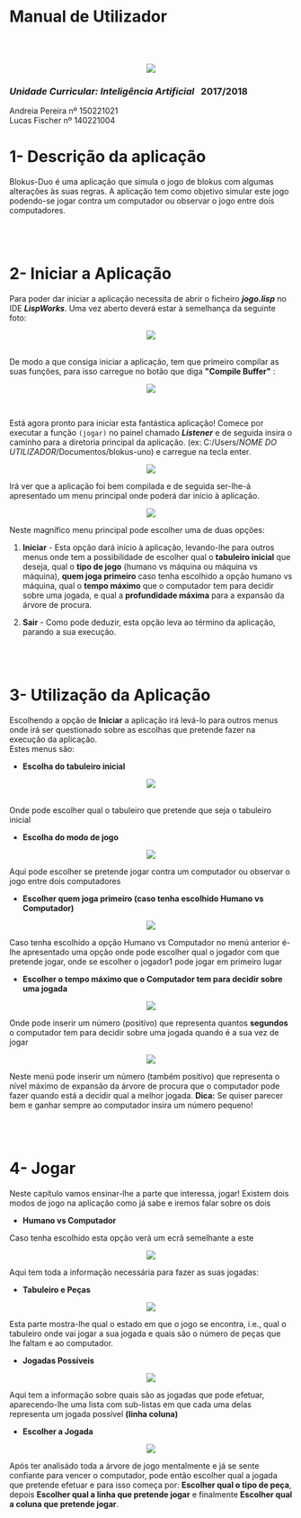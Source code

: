 
# **Manual de Utilizador**

<br /><br />

<p align="center">
    <img src="../1ª Fase/images/IPSlogo.PNG">
</p>

### _Unidade Curricular: Inteligência Artificial_ &nbsp;&nbsp;2017/2018


 Andreia Pereira nº 150221021 <br/>
 Lucas Fischer nº 140221004

<div style="page-break-after: always;"></div>

<h1>1- Descrição da aplicação</h1>

 Blokus-Duo é uma aplicação que simula o jogo de blokus com algumas alterações às suas regras. A aplicação tem como objetivo simular este jogo podendo-se jogar contra um computador ou observar o jogo entre dois computadores.

<br/><br />

<h1>2- Iniciar a Aplicação</h1>

 Para poder dar iniciar a aplicação necessita de abrir o ficheiro _**jogo.lisp**_ no IDE _**LispWorks**_.  Uma vez aberto deverá estar à semelhança da seguinte foto: 

<p align="center">
    <img src="../1ª Fase/images/segunda-fase/jogolisp.png">
</p>

<br/>
 De modo a que consiga iniciar a aplicação, tem que primeiro compilar as suas funções, para isso carregue no botão que diga <b>"Compile Buffer"</b> :
 <p align="center">
    <img src="../1ª Fase/images/compile-buffer.png">
</p>

<br/>

 Está agora pronto para iniciar esta fantástica aplicação! Comece por executar a função `(jogar)` no painel chamado _**Listener**_ e de seguida insira o caminho para a diretoria principal da aplicação. (ex: C:/Users/_NOME DO UTILIZADOR_/Documentos/blokus-uno) e carregue na tecla enter.

<p align="center">
    <img src="../1ª Fase/images/carregar-ficheiros.png">
</p>


 Irá ver que a aplicação foi bem compilada e de seguida ser-lhe-á apresentado um menu principal onde poderá dar início à aplicação.

<p align="center">
    <img src="../1ª Fase/images/segunda-fase/menu-principal.png">
</p>

 Neste magnífico menu principal pode escolher uma de duas opções:
1. **Iniciar** - Esta opção dará início à aplicação, levando-lhe para outros menus onde tem a possibilidade de escolher qual o **tabuleiro inicial** que deseja, qual o **tipo de jogo** (humano vs máquina ou máquina vs máquina), **quem joga primeiro** caso tenha escolhido a opção humano vs máquina, qual o **tempo máximo** que o computador tem para decidir sobre uma jogada, e qual a **profundidade máxima** para a expansão da árvore de procura.

2. **Sair** - Como pode deduzir, esta opção leva ao término da aplicação, parando a sua execução.

<br/><br />

<h1>3- Utilização da Aplicação</h1>

 Escolhendo a opção de **Iniciar** a aplicação irá levá-lo para outros menus onde irá ser questionado sobre as escolhas que pretende fazer na execução da aplicação. <br/> Estes menus são:
* <b>Escolha do tabuleiro inicial</b>

<p align="center">
    <img src="../1ª Fase/images/segunda-fase/escolher-tabuleiro1.png">
</p>

<br/>
Onde pode escolher qual o tabuleiro que pretende que seja o tabuleiro inicial

<br/>

* <b>Escolha do modo de jogo</b>

<p align="center">
    <img src="../1ª Fase/images/segunda-fase/escolha-jogo2.png">
</p>

Aqui pode escolher se pretende jogar contra um computador ou observar o jogo entre dois computadores

* <b>Escolher quem joga primeiro (caso tenha escolhido Humano vs Computador)</b>

<p align="center">
    <img src="../1ª Fase/images/segunda-fase/tipo-jogo3.png">
</p>

Caso tenha escolhido a opção Humano vs Computador no menú anterior é-lhe apresentado uma opção onde pode escolher qual o jogador com que pretende jogar, onde se escolher o jogador1 pode jogar em primeiro lugar

* <b>Escolher o tempo máximo que o Computador tem para decidir sobre uma jogada</b>

<p align="center">
    <img src="../1ª Fase/images/segunda-fase/tempo-jogada4.png">
</p>

Onde pode inserir um número (positivo) que representa quantos **segundos** o computador tem para decidir sobre uma jogada quando é a sua vez de jogar

<p align="center">
    <img src="../1ª Fase/images/segunda-fase/max-depth5.png">
</p>

Neste menú pode inserir um número (também positivo) que representa o nível máximo de expansão da árvore de procura que o computador pode fazer quando está a decidir qual a melhor jogada. **Dica:** Se quiser parecer bem e ganhar sempre ao computador insira um número pequeno!

<br/><br/>

<h1>4- Jogar</h1>

Neste capítulo vamos ensinar-lhe a parte que interessa, jogar! Existem dois modos de jogo na aplicação como já sabe e iremos falar sobre os dois

* <b>Humano vs Computador</b>

Caso tenha escolhido esta opção verá um ecrã semelhante a este

<p align="center">
    <img src="../1ª Fase/images/segunda-fase/jogar-h.png">
</p>

Aqui tem toda a informação necessária para fazer as suas jogadas:

* <b>Tabuleiro e Peças</b>

<p align="center">
    <img src="../1ª Fase/images/segunda-fase/tab.png">
</p>

Esta parte mostra-lhe qual o estado em que o jogo se encontra, i.e., qual o tabuleiro onde vai jogar a sua jogada e quais são o número de peças que lhe faltam e ao computador.

* <b>Jogadas Possíveis</b>

<p align="center">
    <img src="../1ª Fase/images/segunda-fase/jogadas.png">
</p>

Aqui tem a informação sobre quais são as jogadas que pode efetuar, aparecendo-lhe uma lista com sub-listas em que cada uma delas representa um jogada possível **(linha coluna)**

* <b>Escolher a Jogada</b>

<p align="center">
    <img src="../1ª Fase/images/segunda-fase/escolher-peca.png">
</p>

Após ter analisádo toda a árvore de jogo mentalmente e já se sente confiante para vencer o computador, pode então escolher qual a jogada que pretende efetuar e para isso começa por: **Escolher qual o tipo de peça**, depois **Escolher qual a linha que pretende jogar** e finalmente **Escolher qual a coluna que pretende jogar**.